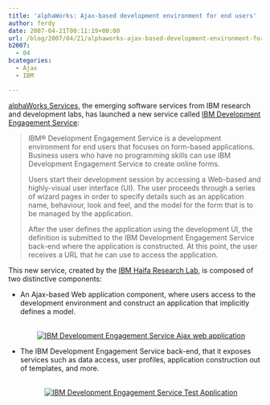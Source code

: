 ```yaml
---
title: 'alphaWorks: Ajax-based development environment for end users'
author: ferdy
date: 2007-04-21T00:11:19+00:00
url: /blog/2007/04/21/alphaworks-ajax-based-development-environment-for-end-users/
b2007:
  - 04
bcategories:
  - Ajax
  - IBM

---
```

[alphaWorks Services][1], the emerging software services from IBM research and development labs, has launched a new service called [IBM Development Engagement Service][2]:

> IBM® Development Engagement Service is a development environment for end users that focuses on form-based applications. Business users who have no programming skills can use IBM Development Engagement Service to create online forms.
> 
> Users start their development session by accessing a Web-based and highly-visual user interface (UI). The user proceeds through a series of wizard pages in order to specify details such as an application name, behaviour, look and feel, and the model for the form that is to be managed by the application.
> 
> After the user defines the application using the development UI, the definition is submitted to the IBM Development Engagement Service back-end where the application is constructed. At this point, the user receives a URL that he can use to access the application.

This new service, created by the [IBM Haifa Research Lab][3], is composed of two distinctive components:

  * An Ajax-based Web application component, where users access to the development environment and construct an application that implicitly defines a model.
  
    <center>
      <br /> <a href='/blog/images/2007/04/ibm-des-1.jpg' title='IBM Development Engagement Service Ajax web application'><img src='/blog/images/2007/04/ibm-des-1.thumbnail.jpg' alt='IBM Development Engagement Service Ajax web application' /></a><br />
    </center>
    
    

  
    
  * The IBM Development Engagement Service back-end, that it exposes services such as data access, user profiles, application construction out of templates, and more.
  
    <center>
      <br /> <a href='/blog/images/2007/04/ibm-des-2.jpg' title='IBM Development Engagement Service Test Application'><img src='/blog/images/2007/04/ibm-des-2.thumbnail.jpg' alt='IBM Development Engagement Service Test Application' /></a><br />
    </center>

 [1]: http://services.alphaworks.ibm.com/
 [2]: http://services.alphaworks.ibm.com/devengage/
 [3]: http://www.haifa.il.ibm.com/research.html